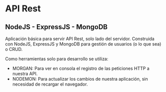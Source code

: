 # API Rest
## NodeJS - ExpressJS - MongoDB

Aplicación básica para servir API Rest, solo lado del servidor. Construida con NodeJS, ExpressJS y MongoDB para gestión de usuarios (o lo que sea) o CRUD. 

Como herramientas solo para desarrollo se utiliza: 
+ MORGAN: Para ver en consola el registro de las peticiones HTTP a nuestra API. 
+ NODEMON: Para actualizar los cambios de nuestra aplicación, sin necesidad de recargar el navegador.
